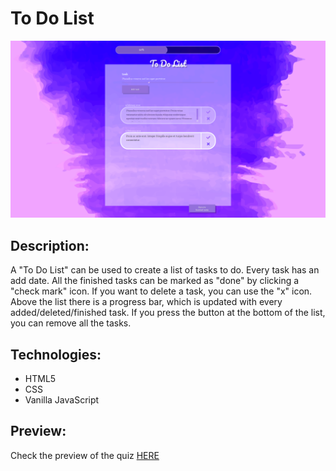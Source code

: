# To Do List

![](images/preview.png)

## Description:
A "To Do List" can be used to create a list of tasks to do. Every task has an add date. All the finished tasks can be marked as "done" by clicking a "check mark" icon. If you want to delete a task, you can use the "x" icon. Above the list there is a progress bar, which is updated with every added/deleted/finished task. If you press the button at the bottom of the list, you can remove all the tasks.

## Technologies:
- HTML5
- CSS
- Vanilla JavaScript

## Preview: 
Check the preview of the quiz [HERE](https://https://cenora6.github.io/To-Do-List/)
